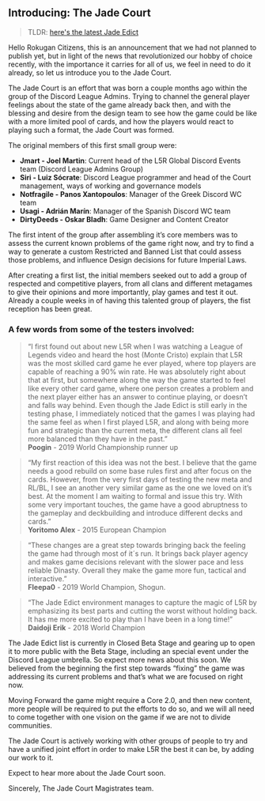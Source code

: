 ## Introducing: The Jade Court

> TLDR: [here's the latest Jade Edict](edict.md)

Hello Rokugan Citizens, this is an announcement that we had not planned to publish yet, but in light of the news that revolutionized our hobby of choice recently, with the importance it carries for all of us, we feel in need to do it already, so let us introduce you to the Jade Court.

The Jade Court is an effort that was born a couple months ago within the group of the Discord League Admins. Trying to channel the general player feelings about the state of the game already back then, and with the blessing and desire from the design team to see how the game could be like with a more limited pool of cards, and how the players would react to playing such a format, the Jade Court was formed.

The original members of this first small group were:
- **Jmart - Joel Martin**: Current head of the L5R Global Discord Events team (Discord League Admins Group)
- **Siri - Luiz Sócrate**: Discord League programmer and head of the Court management, ways of working and governance models
- **Notfragile - Panos Xantopoulos**: Manager of the Greek Discord WC team
- **Usagi - Adrián Marín**: Manager of the Spanish Discord WC team
- **DirtyDeeds - Oskar Bladh**: Game Designer and Content Creator


The first intent of the group after assembling it’s core members was to assess the current known problems of the game right now, and try to find a way to generate a custom Restricted and Banned List that could assess those problems, and influence Design decisions for future Imperial Laws.

After creating a first list, the initial members seeked out to add a group of respected and competitive players, from all clans and different metagames to give their opinions and more importantly, play games and test it out. Already a couple weeks in of having this talented group of players, the fist reception has been great.

### A few words from some of the testers involved:

> “I first found out about new L5R when I was watching a League of Legends video and heard the host (Monte Cristo) explain that L5R was the most skilled card game he ever played, where top players are capable of reaching a 90% win rate. He was absolutely right about that at first, but somewhere along the way the game started to feel like every other card game, where one person creates a problem and the next player either has an answer to continue playing, or doesn’t and falls way behind. Even though the Jade Edict is still early in the testing phase, I immediately noticed that the games I was playing had the same feel as when I first played L5R, and along with being more fun and strategic than the current meta, the different clans all feel more balanced than they have in the past.”  
> **Poogin** - 2019 World Championship runner up

> “My first reaction of this idea was not the best. I believe that the game needs a good rebuild on some base rules first and after focus on the cards. However, from the very first days of testing the new meta and RL/BL, I see an another very similar game as the one we loved on it’s best. At the moment I am waiting to formal and issue this try. With some very important touches, the game have a good abruptness to the gameplay and deckbuilding and introduce different decks and cards.”  
> **Yoritomo Alex** - 2015 European Champion

> “These changes are a great step towards bringing back the feeling the game had through most of it´s run. It brings back player agency and makes game decisions relevant with the slower pace and less reliable Dinasty. Overall they make the game more fun, tactical and interactive.”  
> **Fleepa0** - 2019 World Champion, Shogun.

> “The Jade Edict environment manages to capture the magic of L5R by emphasizing its best parts and cutting the worst without holding back. It has me more excited to play than I have been in a long time!”  
> **Daidoji Erik** - 2018 World Champion


The Jade Edict list is currently in Closed Beta Stage and gearing up to open it to more public with the Beta Stage, including an special event under the Discord League umbrella. So expect more news about this soon. We believed from the beginning the first step towards “fixing” the game was addressing its current problems and that’s what we are focused on right now.

Moving Forward the game might require a Core 2.0, and then new content, more people will be required to put the efforts to do so, and we will all need to come together with one vision on the game if we are not to divide communities.

The Jade Court is actively working with other groups of people to try and have a unified joint effort in order to make L5R the best it can be, by adding our work to it.

Expect to hear more about the Jade Court soon.

Sincerely,
The Jade Court Magistrates team.
